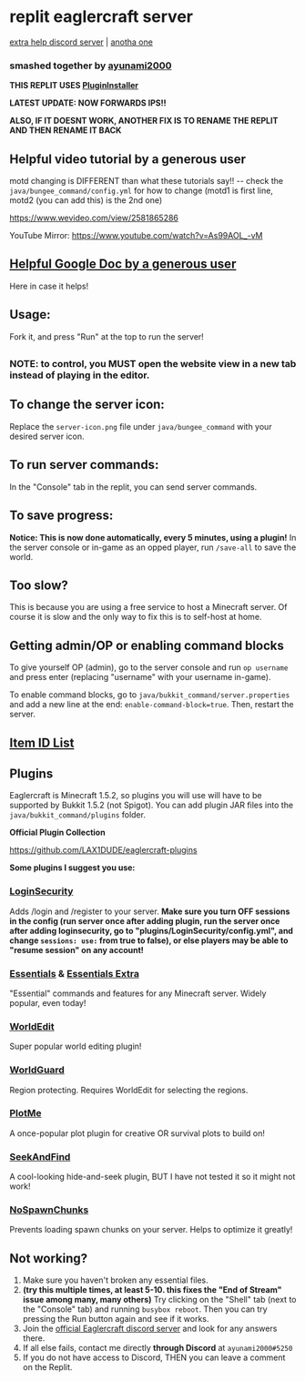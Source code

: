 # replit eaglercraft server

[extra help discord server](https://discord.gg/9HfPSp3D)
|
[anotha one](https://discord.gg/FBqfmDkF2Z)

### smashed together by [ayunami2000](https://github.com/ayunami2000)

**THIS REPLIT USES [PluginInstaller](https://github.com/darverdevs/PluginInstaller)**

**LATEST UPDATE: NOW FORWARDS IPS!!**

**ALSO, IF IT DOESNT WORK, ANOTHER FIX IS TO RENAME THE REPLIT AND THEN RENAME IT BACK**

## Helpful video tutorial by a generous user
motd changing is DIFFERENT than what these tutorials say!! -- check the `java/bungee_command/config.yml` for how to change (motd1 is first line, motd2 (you can add this) is the 2nd one)

https://www.wevideo.com/view/2581865286

YouTube Mirror: https://www.youtube.com/watch?v=As99AOL_-vM

## [Helpful Google Doc by a generous user](https://docs.google.com/document/d/1MdaQRQbRXb9wXRtdS-c7OGBMcTh9DO8iAKT6fcpdJ5g/edit)
Here in case it helps!

## Usage:
Fork it, and press "Run" at the top to run the server!

##

### NOTE: to control, you MUST open the website view in a new tab instead of playing in the editor.

## To change the server icon:
Replace the `server-icon.png` file under `java/bungee_command` with your desired server icon.

## To run server commands:
In the "Console" tab in the replit, you can send server commands.

## To save progress:
**Notice: This is now done automatically, every 5 minutes, using a plugin!** In the server console or in-game as an opped player, run `/save-all` to save the world.

## Too slow?
This is because you are using a free service to host a Minecraft server. Of course it is slow and the only way to fix this is to self-host at home.

## Getting admin/OP or enabling command blocks
To give yourself OP (admin), go to the server console and run `op username` and press enter (replacing "username" with your username in-game).

To enable command blocks, go to `java/bukkit_command/server.properties` and add a new line at the end: `enable-command-block=true`. Then, restart the server.

## [Item ID List](http://mineteamleblog.blogspot.com/p/minecraft-id-list-151.html)

## Plugins
Eaglercraft is Minecraft 1.5.2, so plugins you will use will have to be supported by Bukkit 1.5.2 (not Spigot). You can add plugin JAR files into the `java/bukkit_command/plugins` folder.

**Official Plugin Collection**

https://github.com/LAX1DUDE/eaglercraft-plugins

**Some plugins I suggest you use:**

### [LoginSecurity](https://dev.bukkit.org/projects/loginsecurity/files/711129)
Adds /login and /register to your server. **Make sure you turn OFF sessions in the config (run server once after adding plugin, run the server once after adding loginsecurity, go to "plugins/LoginSecurity/config.yml", and change `sessions: use:` from true to false), or else players may be able to "resume session" on any account!**
### [Essentials](https://dev.bukkit.org/projects/essentials/files/711777) & [Essentials Extra](https://dev.bukkit.org/projects/essentials/files/711776)
"Essential" commands and features for any Minecraft server. Widely popular, even today!
### [WorldEdit](https://dev.bukkit.org/projects/worldedit/files/698941)
Super popular world editing plugin!
### [WorldGuard](https://dev.bukkit.org/projects/worldguard/files/706558)
Region protecting. Requires WorldEdit for selecting the regions.
### [PlotMe](https://dev.bukkit.org/projects/plotme/files/707659)
A once-popular plot plugin for creative OR survival plots to build on!
### [SeekAndFind](https://dev.bukkit.org/projects/seekandfind/files/699522)
A cool-looking hide-and-seek plugin, BUT I have not tested it so it might not work!
### [NoSpawnChunks](https://dev.bukkit.org/projects/nospawnchunks/files/586974)
Prevents loading spawn chunks on your server. Helps to optimize it greatly!

## Not working?
1. Make sure you haven't broken any essential files.
2. **(try this multiple times, at least 5-10. this fixes the "End of Stream" issue among many, many others)** Try clicking on the "Shell" tab (next to the "Console" tab) and running `busybox reboot`. Then you can try pressing the Run button again and see if it works.
3. Join the [official Eaglercraft discord server](https://discord.gg/6yTNkypXWh) and look for any answers there.
4. If all else fails, contact me directly **through Discord** at `ayunami2000#5250`
5. If you do not have access to Discord, THEN you can leave a comment on the Replit.

